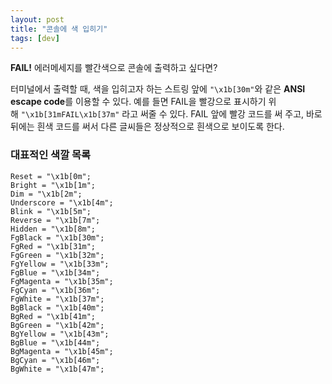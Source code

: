 ```yaml
---
layout: post
title: "콘솔에 색 입히기"
tags: [dev]
---
```


**FAIL!** 에러메세지를 빨간색으로 콘솔에 출력하고 싶다면?

터미널에서 출력할 때, 색을 입히고자 하는 스트링 앞에 `"\x1b[30m"`와 같은 **ANSI escape code**를 이용할 수 있다. 예를 들면 FAIL을 빨강으로 표시하기 위해 `"\x1b[31mFAIL\x1b[37m"` 라고 써줄 수 있다. FAIL 앞에 빨강 코드를 써 주고, 바로 뒤에는 흰색 코드를 써서 다른 글씨들은 정상적으로 흰색으로 보이도록 한다.

### **대표적인 색깔 목록**

    Reset = "\x1b[0m";
    Bright = "\x1b[1m";
    Dim = "\x1b[2m";
    Underscore = "\x1b[4m";
    Blink = "\x1b[5m";
    Reverse = "\x1b[7m";
    Hidden = "\x1b[8m";
    FgBlack = "\x1b[30m";
    FgRed = "\x1b[31m";
    FgGreen = "\x1b[32m";
    FgYellow = "\x1b[33m";
    FgBlue = "\x1b[34m";
    FgMagenta = "\x1b[35m";
    FgCyan = "\x1b[36m";
    FgWhite = "\x1b[37m";
    BgBlack = "\x1b[40m";
    BgRed = "\x1b[41m";
    BgGreen = "\x1b[42m";
    BgYellow = "\x1b[43m";
    BgBlue = "\x1b[44m";
    BgMagenta = "\x1b[45m";
    BgCyan = "\x1b[46m";
    BgWhite = "\x1b[47m";
